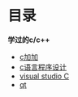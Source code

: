 # 目录

<b>学过的c/c++</b>
- [c加加](https://github.com/foreverlz1111/clang/tree/main/c%2B%2B)
- [c语言程序设计](https://github.com/foreverlz1111/clang/tree/main/c%E8%AF%AD%E8%A8%80%E7%A8%8B%E5%BA%8F%E8%AE%BE%E8%AE%A1)
- [visual studio C](https://github.com/foreverlz1111/clang/tree/main/vstest)
- [qt](https://github.com/foreverlz1111/clang/tree/main/CuTe)
